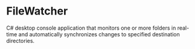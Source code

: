 # FileWatcher
C# desktop console application that monitors one or more folders in real-time and automatically synchronizes changes to specified destination directories.

